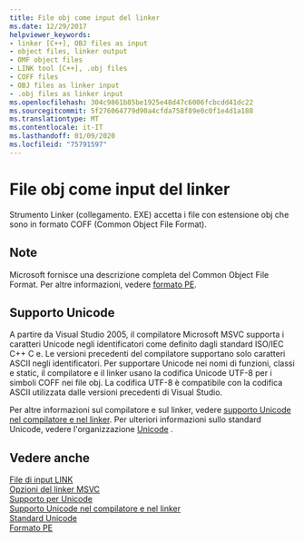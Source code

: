 ```yaml
---
title: File obj come input del linker
ms.date: 12/29/2017
helpviewer_keywords:
- linker [C++], OBJ files as input
- object files, linker output
- OMF object files
- LINK tool [C++], .obj files
- COFF files
- OBJ files as linker input
- .obj files as linker input
ms.openlocfilehash: 304c9861b85be1925e48d47c6006fcbcdd41dc22
ms.sourcegitcommit: 5f276064779d90a4cfda758f89e0c0f1e4d1a188
ms.translationtype: MT
ms.contentlocale: it-IT
ms.lasthandoff: 01/09/2020
ms.locfileid: "75791597"
---
```

# <a name="obj-files-as-linker-input"></a>File obj come input del linker

Strumento Linker (collegamento. EXE) accetta i file con estensione obj che sono in formato COFF (Common Object File Format).

## <a name="remarks"></a>Note

Microsoft fornisce una descrizione completa del Common Object File Format. Per altre informazioni, vedere [formato PE](/windows/win32/Debug/pe-format).

## <a name="unicode-support"></a>Supporto Unicode

A partire da Visual Studio 2005, il compilatore Microsoft MSVC supporta i caratteri Unicode negli identificatori come definito dagli standard ISO/IEC C++ C e. Le versioni precedenti del compilatore supportano solo caratteri ASCII negli identificatori. Per supportare Unicode nei nomi di funzioni, classi e static, il compilatore e il linker usano la codifica Unicode UTF-8 per i simboli COFF nei file obj. La codifica UTF-8 è compatibile con la codifica ASCII utilizzata dalle versioni precedenti di Visual Studio.

Per altre informazioni sul compilatore e sul linker, vedere [supporto Unicode nel compilatore e nel linker](unicode-support-in-the-compiler-and-linker.md). Per ulteriori informazioni sullo standard Unicode, vedere l'organizzazione [Unicode](https://home.unicode.org/) .

## <a name="see-also"></a>Vedere anche

[File di input LINK](link-input-files.md)<br/>
[Opzioni del linker MSVC](linker-options.md)<br/>
[Supporto per Unicode](../../text/support-for-unicode.md)<br/>
[Supporto Unicode nel compilatore e nel linker](unicode-support-in-the-compiler-and-linker.md)<br/>
[Standard Unicode](https://home.unicode.org/)<br/>
[Formato PE](/windows/win32/Debug/pe-format)
